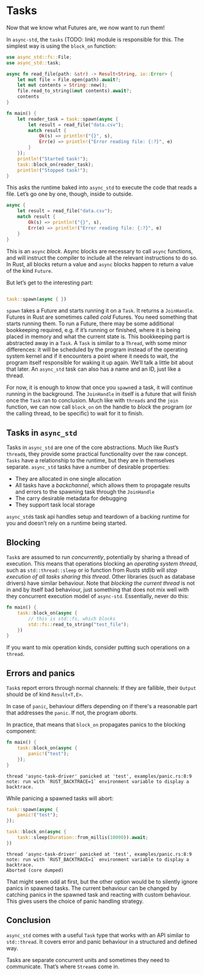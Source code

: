 # Tasks
Now that we know what Futures are, we now want to run them!

In `async-std`, the `tasks` (TODO: link) module is responsible for this. The simplest way is using the `block_on` function:

```rust
use async_std::fs::File;
use async_std::task;

async fn read_file(path: &str) -> Result<String, io::Error> {
    let mut file = File.open(path).await?;
    let mut contents = String::new();
    file.read_to_string(&mut contents).await?; 
    contents
}

fn main() {
    let reader_task = task::spawn(async {
        let result = read_file("data.csv");
        match result {
            Ok(s) => println!("{}", s),
            Err(e) => println!("Error reading file: {:?}", e)
        }
    });
    println!("Started task!");
    task::block_on(reader_task);
    println!("Stopped task!");
}
```

This asks the runtime baked into `async_std` to execute the code that reads a file. Let’s go one by one, though, inside to outside.

```rust
async {
    let result = read_file("data.csv");
    match result {
        Ok(s) => println!("{}", s),
        Err(e) => println!("Error reading file: {:?}", e)
    }
}
```

This is an `async` *block*. Async blocks are necessary to call `async` functions, and will instruct the compiler to include all the relevant instructions to do so. In Rust, all blocks return a value and `async` blocks happen to return a value of the kind `Future`.

But let’s get to the interesting part:

```rust

task::spawn(async { })

```

`spawn` takes a Future and starts running it on a `Task`. It returns a `JoinHandle`. Futures in Rust are sometimes called *cold* Futures. You need something that starts running them. To run a Future, there may be some additional bookkeeping required, e.g. if it’s running or finished, where it is being placed in memory and what the current state is. This bookkeeping part is abstracted away in a `Task`. A `Task` is similar to a `Thread`, with some minor differences: it will be scheduled by the program instead of the operating system kernel and if it encounters a point where it needs to wait, the program itself responsible for waking it up again. We’ll talk a little bit about that later. An `async_std` task can also has a name and an ID, just like a thread.

For now, it is enough to know that once you `spawn`ed a task, it will continue running in the background. The `JoinHandle` in itself is a future that will finish once the `Task` ran to conclusion. Much like with `threads` and the `join` function, we can now call `block_on` on the handle to *block* the program (or the calling thread, to be specific) to wait for it to finish.


## Tasks in `async_std`

Tasks in `async_std` are one of the core abstractions. Much like Rust’s `thread`s, they provide some practical functionality over the raw concept. `Tasks` have a relationship to the runtime, but they are in themselves separate. `async_std` tasks have a number of desirable properties:


- They are allocated in one single allocation
- All tasks have a *backchannel*, which allows them to propagate results and errors to the spawning task through the `JoinHandle`
- The carry desirable metadata for debugging
- They support task local storage

`async_std`s task api handles setup and teardown of a backing runtime for you and doesn’t rely on a runtime being started.

## Blocking

`Task`s are assumed to run _concurrently_, potentially by sharing a thread of execution. This means that operations blocking an _operating system thread_, such as `std::thread::sleep` or io function from Rusts stdlib will _stop execution of all tasks sharing this thread_. Other libraries (such as database drivers) have similar behaviour. Note that _blocking the current thread_ is not in and by itself bad behaviour, just something that does not mix well with they concurrent execution model of `async-std`. Essentially, never do this:

```rust
fn main() {
    task::block_on(async {
        // this is std::fs, which blocks
        std::fs::read_to_string("test_file");
    })
}
```

If you want to mix operation kinds, consider putting such operations on a `thread`.

## Errors and panics

`Task`s report errors through normal channels: If they are fallible, their `Output` should be of kind `Result<T,E>`.

In case of `panic`, behaviour differs depending on if there's a reasonable part that addresses the `panic`. If not, the program _aborts_.

In practice, that means that `block_on` propagates panics to the blocking component:

```rust
fn main() {
    task::block_on(async {
        panic!("test");
    });
}
```

```
thread 'async-task-driver' panicked at 'test', examples/panic.rs:8:9
note: run with `RUST_BACKTRACE=1` environment variable to display a backtrace.
```

While panicing a spawned tasks will abort:

```rust
task::spawn(async {
    panic!("test");
});

task::block_on(async {
    task::sleep(Duration::from_millis(10000)).await;
})
```

```
thread 'async-task-driver' panicked at 'test', examples/panic.rs:8:9
note: run with `RUST_BACKTRACE=1` environment variable to display a backtrace.
Aborted (core dumped)
```

That might seem odd at first, but the other option would be to silently ignore panics in spawned tasks. The current behaviour can be changed by catching panics in the spawned task and reacting with custom behaviour. This gives users the choice of panic handling strategy.

## Conclusion

`async_std` comes with a useful `Task` type that works with an API similar to `std::thread`. It covers error and panic behaviour in a structured and defined way.

Tasks are separate concurrent units and sometimes they need to communicate. That’s where `Stream`s come in.
